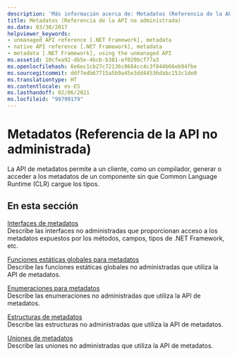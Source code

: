 ```yaml
---
description: 'Más información acerca de: Metadatos (Referencia de la API no administrada)'
title: Metadatos (Referencia de la API no administrada)
ms.date: 03/30/2017
helpviewer_keywords:
- unmanaged API reference [.NET Framework], metadata
- native API reference [.NET Framework], metadata
- metadata [.NET Framework], using the unmanaged API
ms.assetid: 10cfea92-db5e-4bcb-b301-ef029bcf77a3
ms.openlocfilehash: 6e6ec1cb27c72136c8684cc4c3f844b66eb94fbe
ms.sourcegitcommit: ddf7edb67715a5b9a45e3dd44536dabc153c1de0
ms.translationtype: HT
ms.contentlocale: es-ES
ms.lasthandoff: 02/06/2021
ms.locfileid: "99799179"
---
```

# <a name="metadata-unmanaged-api-reference"></a>Metadatos (Referencia de la API no administrada)

La API de metadatos permite a un cliente, como un compilador, generar o acceder a los metadatos de un componente sin que Common Language Runtime (CLR) cargue los tipos.  
  
## <a name="in-this-section"></a>En esta sección  

 [Interfaces de metadatos](metadata-interfaces.md)  
 Describe las interfaces no administradas que proporcionan acceso a los metadatos expuestos por los métodos, campos, tipos de .NET Framework, etc.  
  
 [Funciones estáticas globales para metadatos](metadata-global-static-functions.md)  
 Describe las funciones estáticas globales no administradas que utiliza la API de metadatos.  
  
 [Enumeraciones para metadatos](metadata-enumerations.md)  
 Describe las enumeraciones no administradas que utiliza la API de metadatos.  
  
 [Estructuras de metadatos](metadata-structures.md)  
 Describe las estructuras no administradas que utiliza la API de metadatos.  
  
 [Uniones de metadatos](metadata-unions.md)  
 Describe las uniones no administradas que utiliza la API de metadatos.
